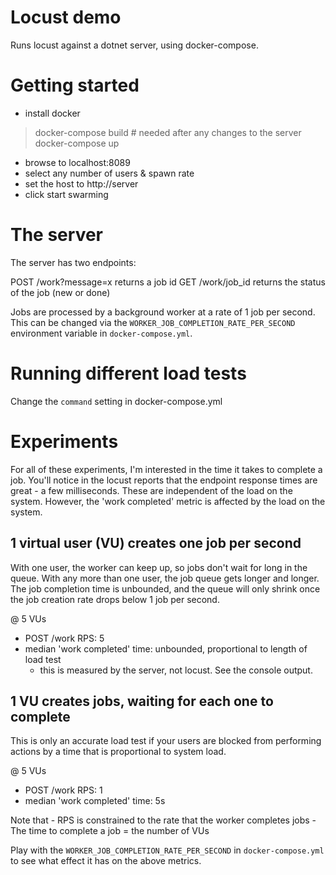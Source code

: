 # Locust demo

Runs locust against a dotnet server, using docker-compose.


# Getting started

- install docker

> docker-compose build  # needed after any changes to the server
> docker-compose up

- browse to localhost:8089
- select any number of users & spawn rate
- set the host to http://server
- click start swarming


# The server

The server has two endpoints:

POST /work?message=x          returns a job id
GET /work/job_id              returns the status of the job (new or done)

Jobs are processed by a background worker at a rate of 1 job per second. This
can be changed via the `WORKER_JOB_COMPLETION_RATE_PER_SECOND` environment
variable in `docker-compose.yml`.


# Running different load tests

Change the `command` setting in docker-compose.yml


# Experiments

For all of these experiments, I'm interested in the time it takes to complete a
job. You'll notice in the locust reports that the endpoint response times are
great - a few milliseconds. These are independent of the load on the system.
However, the 'work completed' metric is affected by the load on the system.

## 1 virtual user (VU) creates one job per second
With one user, the worker can keep up, so jobs don't wait for long in the queue.
With any more than one user, the job queue gets longer and longer. The job
completion time is unbounded, and the queue will only shrink once the job
creation rate drops below 1 job per second.

@ 5 VUs
- POST /work RPS: 5
- median 'work completed' time: unbounded, proportional to length of load test
    - this is measured by the server, not locust. See the console output.


## 1 VU creates jobs, waiting for each one to complete
This is only an accurate load test if your users are blocked from performing
actions by a time that is proportional to system load.

@ 5 VUs
- POST /work RPS: 1
- median 'work completed' time: 5s

Note that
    - RPS is constrained to the rate that the worker completes jobs
    - The time to complete a job = the number of VUs

Play with the `WORKER_JOB_COMPLETION_RATE_PER_SECOND` in `docker-compose.yml`
to see what effect it has on the above metrics.

